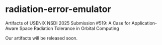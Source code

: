 # radiation-error-emulator
Artifacts of USENIX NSDI 2025 Submission #519: A Case for Application-Aware Space Radiation Tolerance in Orbital Computing

Our artifacts will be released soon.
